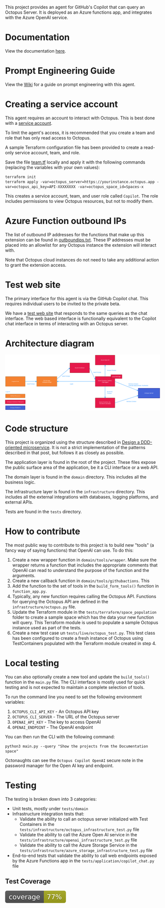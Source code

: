 This project provides an agent for GitHub's Copilot that can query an Octopus
Server. It is deployed as an Azure functions app, and integrates with the
Azure OpenAI service.

# Documentation

View the documentation [here](https://octopus.com/docs/administration/copilot).

# Prompt Engineering Guide

View the [Wiki](https://github.com/OctopusSolutionsEngineering/OctopusCopilot/wiki/Prompt-Engineering-with-Octopus) for
a guide on prompt engineering with this agent.

# Creating a service account

This agent requires an account to interact with Octopus. This is best done with a
[service account](https://octopus.com/docs/security/users-and-teams/service-accounts).

To limit the agent's access, it is recommended that you create a team and role that has only read access to Octopus.

A sample Terraform configuration file has been provided to create a read-only service account, team, and role.

Save the
file [team.tf](https://github.com/OctopusSolutionsEngineering/OctopusCopilot/blob/main/octopus/serviceaccount/team.tf)
locally and apply it with the following commands (replacing the variables with your own values):

```shell
terraform init
terraform apply -var=octopus_server=https://yourinstance.octopus.app -var=octopus_api_key=API-XXXXXXXX -var=octopus_space_id=Spaces-x
```

This creates a service account, team, and user role called `Copilot`. The role includes permissions to view Octopus
resources, but not to modify them.

# Azure Function outbound IPs

The list of outbound IP addresses for the functions that make up this extension can be found
in [outboundips.txt](outboundips.txt). These IP addresses must be placed into an allowlist for any Octopus instance the
extension will interact with.

Note that Octopus cloud instances do not need to take any additional action to grant the extension access.

# Test web site

The primary interface for this agent is via the GitHub Copilot chat. This requires individual users to be invited to
the private beta.

We have a [test web site](https://aiagent.octopus.com/api/form) that responds to the same queries
as the chat interface. The web based interface is functionally equivalent to the Copilot chat interface in terms of
interacting with an Octopus server.

# Architecture diagram

![](docs/architecture.svg)

# Code structure

This project is organized using the structure described
in [Design a DDD-oriented microservice](https://learn.microsoft.com/en-us/dotnet/architecture/microservices/microservice-ddd-cqrs-patterns/ddd-oriented-microservice).
It is not a strict implementation of the patterns described in that post, but follows it as closely as possible.

The application layer is found in the root of the project. These files expose the public surface area of the
application,
be it a CLI interface or a web API.

The domain layer is found in the `domain` directory. This includes all the business logic.

The infrastructure layer is found in the `infrastructure` directory. This includes all the external integrations with
databases,
logging platforms, and external APIs.

Tests are found in the `tests` directory.

# How to contribute

The most public way to contribute to this project is to build new "tools" (a fancy way of saying functions) that
OpenAI can use. To do this:

1. Create a new wrapper function in `domain/tools/wrapper`. Make sure the wrapper returns a function that
   includes the appropriate comments that OpenAI can read to understand the purpose of the function and the arguments.
2. Create a new callback function in `domain/tools/githubactions`. This
3. Add the function to the set of tools in the `build_form_tools()` function in `function_app.py`.
4. Typically, any new function requires calling the Octopus API. Functions for querying the Octopus API are defined in
   the `infrastructure/octopus.py` file.
5. Update the Terraform module in the `tests/terraform/space_population` folder to create a sample space which has the
   data your new function will query. This Terraform module is used to populate a sample Octopus instance used as part
   of the tests.
6. Create a new test case un `tests/live/octopus_test.py`. This test class has been configured to create a fresh
   instance of Octopus using TestContainers populated with the Terraform module created in step 4.

# Local testing

You can also optionally create a new tool and update the `build_tools()` function in the `main.py` file. The CLI
interface is mostly used for quick testing and is not expected to maintain a complete selection of tools.

To run the command line you need to set the following environment variables:

1. `OCTOPUS_CLI_API_KEY` - An Octopus API key
2. `OCTOPUS_CLI_SERVER` - The URL of the Octopus server
3. `OPENAI_API_KEY` - The key to access OpenAI
4. `OPENAI_ENDPOINT` - The OpenAI endpoint

You can then run the CLI with the following command:

```shell
python3 main.py --query "Show the projects from the Documentation space"
```

Octonaughts can see the `Octopus Copilot OpenAI` secure note in the password manager for the Open AI key and endpoint.

# Testing

The testing is broken down into 3 categories:

* Unit tests, mostly under `tests/domain`
* Infrastructure integration tests that:
    * Validate the ability to call an octopus server initialized with Test Containers in
      the `tests/infrastructure/octopus_infrastructure_test.py` file
    * Validate the ability to call the Azure Open AI service in the `tests/infrastructure/openai_infrastructure_test.py`
      file
    * Validate the ability to call the Azure Storage Service in
      the `tests/infrastructure/azure_storage_infrastructure_test.py` file
* End-to-end tests that validate the ability to call web endpoints exposed by the Azure Functions app in the
  `tests/application/copilot_chat.py` file

## Test Coverage

![coverage badge](./coverage.svg)
